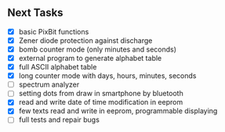## Next Tasks
- [x] basic PixBit functions
- [x] Zener diode protection against discharge
- [x] bomb counter mode (only minutes and seconds)
- [x] external program to generate alphabet table
- [x] full ASCII alphabet table
- [x] long counter mode with days, hours, minutes, seconds
- [ ] spectrum analyzer
- [ ] setting dots from draw in smartphone by bluetooth
- [x] read and write date of time modification in eeprom
- [x] few texts read and write in eeprom, programmable displaying
- [ ] full tests and repair bugs
